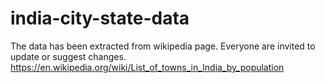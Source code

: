 # india-city-state-data

The data has been extracted from wikipedia page.
Everyone are invited to update or suggest changes.
https://en.wikipedia.org/wiki/List_of_towns_in_India_by_population
